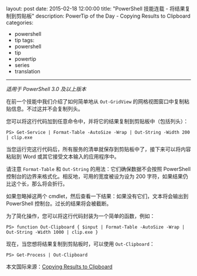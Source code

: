 ﻿layout: post
date: 2015-02-18 12:00:00
title: "PowerShell 技能连载 - 将结果复制到剪贴板"
description: PowerTip of the Day - Copying Results to Clipboard
categories:
- powershell
- tip
tags:
- powershell
- tip
- powertip
- series
- translation
---
_适用于 PowerShell 3.0 及以上版本_

在前一个技能中我们介绍了如何简单地从 `Out-GridView` 的网格视图窗口中复制粘贴信息。不过这并不会复制列头。

您可以将这行代码加到任意命令中，并将它的结果复制到剪贴板中（包括列头）：

    PS> Get-Service | Format-Table -AutoSize -Wrap | Out-String -Width 200 | clip.exe

当您运行完这行代码后，所有服务的清单就保存到剪贴板中了，接下来可以将内容粘贴到 Word 或其它接受文本输入的应用程序中。

请注意 `Format-Table` 和 `Out-String` 的用法：它们确保数据不会按照 PowerShell 控制台的边界来格式化。相反地，可用的宽度被设为设为 200 字符，如果结果仍比这个长，那么将会折行。

如果忽略掉这两个 cmdlet，然后查看一下结果：如果没有它们，文本将会输出到 PowerShell 控制台。过长的结果将会被截断。

为了简化操作，您可以将这行代码封装为一个简单的函数，例如：

    PS> function Out-Clipboard { $input | Format-Table -AutoSize -Wrap | Out-String -Width 1000 | clip.exe }

现在，当您想将结果复制到剪贴板时，可以使用 `Out-Clipboard`：

    PS> Get-Process | Out-Clipboard

<!--more-->
本文国际来源：[Copying Results to Clipboard](http://community.idera.com/powershell/powertips/b/tips/posts/copying-results-to-clipboard-021815)

